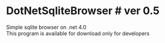 DotNetSqliteBrowser # ver 0.5
===================

Simple sqlite browser on .net 4.0<br>
This program is available for download only for developers
